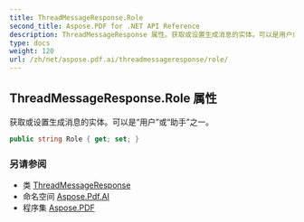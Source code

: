 ```yaml
---
title: ThreadMessageResponse.Role
second_title: Aspose.PDF for .NET API Reference
description: ThreadMessageResponse 属性。获取或设置生成消息的实体。可以是用户或助手之一
type: docs
weight: 120
url: /zh/net/aspose.pdf.ai/threadmessageresponse/role/
---
```

## ThreadMessageResponse.Role 属性

获取或设置生成消息的实体。可以是“用户”或“助手”之一。

```csharp
public string Role { get; set; }
```

### 另请参阅

* 类 [ThreadMessageResponse](../)
* 命名空间 [Aspose.Pdf.AI](../../../aspose.pdf.ai/)
* 程序集 [Aspose.PDF](../../../)